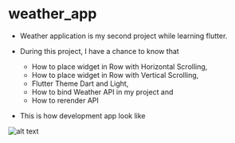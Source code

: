 # weather_app

- Weather application is my second project while learning flutter.
- During this project, I have a chance to know that 
    - How to place widget in Row with Horizontal Scrolling,
    - How to place widget in Row with Vertical Scrolling,
    - Flutter Theme Dart and Light,
    - How to bind Weather API in my project and 
    - How to rerender API 

- This is how development app look like

![alt text](https://github.com/[myozin-kyaw]/[flutter]/blob/[main]/weather_app/lib/asset/images/demo.png)

